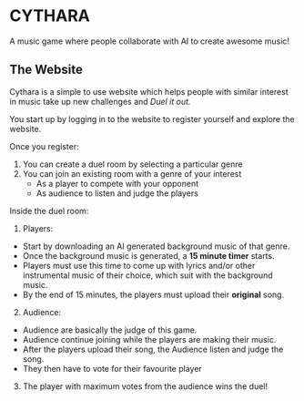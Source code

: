 # CYTHARA

A music game where people collaborate with AI to create awesome music!

## The Website
Cythara is a simple to use website which helps people with 
similar interest in music take up new challenges and *Duel it out.*

You start up by logging in to the website to register yourself and explore the website.

Once you register:
1. You can create a duel room by selecting a particular genre
2. You can join an existing room with a genre of your interest
   * As a player to compete with your opponent
   * As audience to listen and judge the players

Inside the duel room:
1. Players:
  * Start by downloading an AI generated background music of that genre.
  * Once the background music is generated, a **15 minute timer** starts.
  * Players must use this time to come up with lyrics and/or other instrumental music of their choice, which suit with the background music.
  * By the end of 15 minutes, the players must upload their **original** song.
2. Audience:
  * Audience are basically the judge of this game.
  * Audience continue joining while the players are making their music.
  * After the players upload their song, the Audience listen and judge the song.
  * They then have to vote for their favourite player
3. The player with maximum votes from the audience wins the duel!

